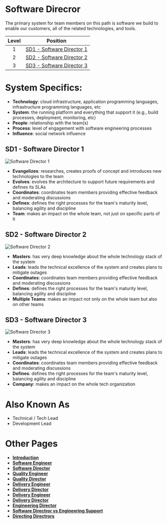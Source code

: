 # Software Direcror

The primary system for team members on this path is software we build to enable our customers, all of the related technologies, and tools.

| Level | Position |
| :---: | :---: |
| 1 | [SD1 - Software Director 1](#sd1---software-director-1) |
| 2 | [SD2 - Software Director 2](#sd2---software-director-2) |
| 3 | [SD3 - Software Director 3](#sd3---software-director-3) |

# System Specifics:
* **Technology**: cloud infrastructure, application programming languages, infrastructure programming languages, etc   
* **System**: the running platform and everything that support it (e.g., build processes, deployment, monitoring, etc)
* **People**: relationship with the team(s)
* **Process**: level of engagement with software engineering processes
* **Influence**: social network influence

## SD1 - Software Director 1

<picture>
  <source media="(prefers-color-scheme: dark)" srcset="/charts/techlead-1-dark.png">
  <source media="(prefers-color-scheme: light)" srcset="/charts/techlead-1.png">
  <img alt="Software Director 1" src="/charts/techlead-1.png">
</picture>

* **Evangelizes**: researches, creates proofs of concept and introduces new technologies to the team
* **Evolves**: evolves the architecture to support future requirements and defines its SLAs
* **Coordinates**: coordinates team members providing effective feedback and moderating discussions
* **Defines**: defines the right processes for the team's maturity level, balancing agility and discipline
* **Team**: makes an impact on the whole team, not just on specific parts of it

## SD2 - Software Director 2

<picture>
  <source media="(prefers-color-scheme: dark)" srcset="/charts/techlead-2-dark.png">
  <source media="(prefers-color-scheme: light)" srcset="/charts/techlead-2.png">
  <img alt="Software Director 2" src="/charts/techlead-2.png">
</picture>

* **Masters**: has very deep knowledge about the whole technology stack of the system
* **Leads**: leads the technical excellence of the system and creates plans to mitigate outages
* **Coordinates**: coordinates team members providing effective feedback and moderating discussions
* **Defines**: defines the right processes for the team's maturity level, balancing agility and discipline
* **Multiple Teams**: makes an impact not only on the whole team but also on other teams

## SD3 - Software Director 3

<picture>
  <source media="(prefers-color-scheme: dark)" srcset="/charts/techlead-3-dark.png">
  <source media="(prefers-color-scheme: light)" srcset="/charts/techlead-3.png">
  <img alt="Software Director 3" src="/charts/techlead-3.png">
</picture>

* **Masters**: has very deep knowledge about the whole technology stack of the system
* **Leads**: leads the technical excellence of the system and creates plans to mitigate outages
* **Coordinates**: coordinates team members providing effective feedback and moderating discussions
* **Defines**: defines the right processes for the team's maturity level, balancing agility and discipline
* **Company**: makes an impact on the whole tech organization

# Also Known As
* Technical / Tech Lead
* Development Lead

# Other Pages
* [**Introduction**](README.md)
* [**Software Engineer**](Software-Engineer.md)
* [**Software Director**](Software-Director.md) 
* [**Quality Engineer**](Quality-Engineer.md)
* [**Quality Director**](Quality-Director.md)
* [**Delivery Engineer**](Delivery-Engineer.md)
* [**Delivery Director**](Delivery-Director.md)
* [**Delivery Engineer**](Delivery-Engineer.md)
* [**Delivery Director**](Delivery-Director.md)
* [**Engineering Director**](Engineering-Director.md)
* [**Software Directror vs Engineering Support**](Comparison-Software-Director-Engineering-Director.md)
* [**Directing Directrors**](Directing-Directors.md)
